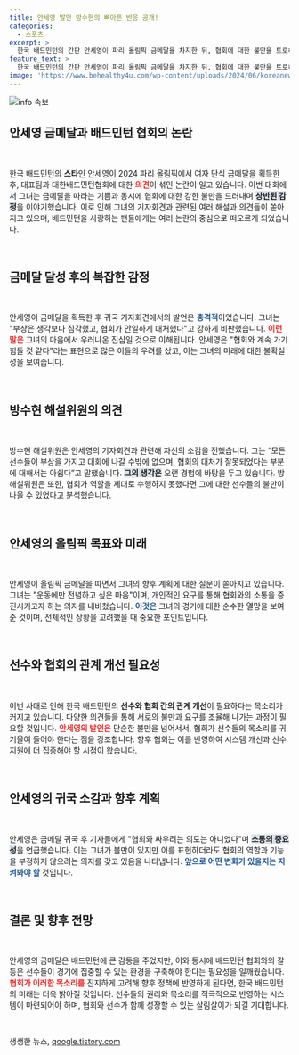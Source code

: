 ```yaml
---
title: 안세영 발언 방수현의 뼈아픈 반응 공개!
categories:
  - 스포츠
excerpt: >
  한국 배드민턴의 간판 안세영이 파리 올림픽 금메달을 차지한 뒤, 협회에 대한 불만을 토로하며 파장이 커지고 있다. 방수현 해설위원은 부상 관리의 소홀에 안타까움을 표하며, 선수들 간의 협력이 없이는 금메달이 불가능하다고 강조했다.
feature_text: >
  한국 배드민턴의 간판 안세영이 파리 올림픽 금메달을 차지한 뒤, 협회에 대한 불만을 토로하며 파장이 커지고 있다. 방수현 해설위원은 부상 관리의 소홀에 안타까움을 표하며, 선수들 간의 협력이 없이는 금메달이 불가능하다고 강조했다.
image: 'https://www.behealthy4u.com/wp-content/uploads/2024/06/koreanews.jpg'
---
```


<p><img src="https://www.behealthy4u.com/wp-content/uploads/2024/06/koreanews.jpg" alt="info 속보" /></p>

<h2 data-ke-size="size26">안세영 금메달과 배드민턴 협회의 논란</h2>

<p data-ke-size="size16">&nbsp;</p>

<p>한국 배드민턴의 <b>스타</b>인 안세영이 2024 파리 올림픽에서 여자 단식 금메달을 획득한 후, 대표팀과 대한배드민턴협회에 대한 <b><span style="color: #ee2323;">의견</span></b>이 섞인 논란이 일고 있습니다. 이번 대회에서 그녀는 금메달을 따라는 기쁨과 동시에 협회에 대한 강한 불만을 드러내며 <b><span style="background-color: #21538527;">상반된 감정</span></b>을 이야기했습니다. 이로 인해 그녀의 기자회견과 관련된 여러 해설과 의견들이 쏟아지고 있으며, 배드민턴을 사랑하는 팬들에게는 여러 논란의 중심으로 떠오르게 되었습니다. </p>

<p data-ke-size="size16">&nbsp;</p>

<h2 data-ke-size="size26">금메달 달성 후의 복잡한 감정</h2>

<p data-ke-size="size16">&nbsp;</p>

<p>안세영이 금메달을 획득한 후 귀국 기자회견에서의 발언은 <b><span style="color: #1a5490;">충격적</span></b>이었습니다. 그녀는 "부상은 생각보다 심각했고, 협회가 안일하게 대처했다"고 강하게 비판했습니다. <b><span style="color: #ee2323;">이런 말은</span></b> 그녀의 마음에서 우러나온 진심일 것으로 이해됩니다. 안세영은 "협회와 계속 가기 힘들 것 같다"라는 표현으로 많은 이들의 우려를 샀고, 이는 그녀의 미래에 대한 불확실성을 보여줍니다. </p>

<p data-ke-size="size16">&nbsp;</p>

<h2 data-ke-size="size26">방수현 해설위원의 의견</h2>

<p data-ke-size="size16">&nbsp;</p>

<p>방수현 해설위원은 안세영의 기자회견과 관련해 자신의 소감을 전했습니다. 그는 “모든 선수들이 부상을 가지고 대회에 나갈 수밖에 없으며, 협회의 대처가 잘못되었다는 부분에 대해서는 아쉽다”고 말했습니다. <b><span style="background-color: #21538527;">그의 생각은</span></b> 오랜 경험에 바탕을 두고 있습니다. 방 해설위원은 또한, 협회가 역할을 제대로 수행하지 못했다면 그에 대한 선수들의 불만이 나올 수 있었다고 분석했습니다. </p>

<p data-ke-size="size16">&nbsp;</p>

<h2 data-ke-size="size26">안세영의 올림픽 목표와 미래</h2>

<p data-ke-size="size16">&nbsp;</p>

<p>안세영이 올림픽 금메달을 따면서 그녀의 향후 계획에 대한 질문이 쏟아지고 있습니다. 그녀는 "운동에만 전념하고 싶은 마음"이며, 개인적인 요구를 통해 협회와의 소통을 증진시키고자 하는 의지를 내비쳤습니다. <b><span style="color: #1a5490;">이것은</span></b> 그녀의 경기에 대한 순수한 열망을 보여준 것이며, 전체적인 상황을 고려했을 때 중요한 포인트입니다. </p>

<p data-ke-size="size16">&nbsp;</p>

<h2 data-ke-size="size26">선수와 협회의 관계 개선 필요성</h2>

<p data-ke-size="size16">&nbsp;</p>

<p>이번 사태로 인해 한국 배드민턴의 <b>선수와 협회 간의 관계 개선</b>이 필요하다는 목소리가 커지고 있습니다. 다양한 의견들을 통해 서로의 불만과 요구를 조율해 나가는 과정이 필요할 것입니다. <b><span style="color: #ee2323;">안세영의 발언은</span></b> 단순한 불만을 넘어서서, 협회가 선수들의 목소리를 귀 기울여 들어야 한다는 점을 강조합니다. 향후 협회는 이를 반영하여 시스템 개선과 선수 지원에 더 집중해야 할 시점이 왔습니다. </p>

<p data-ke-size="size16">&nbsp;</p>

<h2 data-ke-size="size26">안세영의 귀국 소감과 향후 계획</h2>

<p data-ke-size="size16">&nbsp;</p>

<p>안세영은 금메달 귀국 후 기자들에게 "협회와 싸우려는 의도는 아니었다"며 <b><span style="background-color: #21538527;">소통의 중요성</span></b>을 언급했습니다. 이는 그녀가 불만이 있지만 이를 표현하더라도 협회의 역할과 기능을 부정하지 않으려는 의지를 갖고 있음을 나타냅니다. <b><span style="color: #1a5490;">앞으로 어떤 변화가 있을지는 지켜봐야 할</span></b> 것입니다. </p>

<p data-ke-size="size16">&nbsp;</p>

<h2 data-ke-size="size26">결론 및 향후 전망</h2>

<p data-ke-size="size16">&nbsp;</p>

<p>안세영의 금메달은 배드민턴에 큰 감동을 주었지만, 이와 동시에 배드민턴 협회와의 갈등은 선수들이 경기에 집중할 수 있는 환경을 구축해야 한다는 필요성을 일깨웠습니다. <b><span style="color: #ee2323;">협회가 이러한 목소리를</span></b> 진지하게 고려해 향후 정책에 반영하게 된다면, 한국 배드민턴의 미래는 더욱 밝아질 것입니다. 선수들의 권리와 목소리를 적극적으로 반영하는 시스템이 마련되어야 하며, 협회와 선수가 함께 성장할 수 있는 살림살이가 되길 기대합니다. </p>

<p data-ke-size="size16">&nbsp;</p>
생생한 뉴스, <a href="https://qoogle.tistory.com" rel="dofollow">qoogle.tistory.com</a>


